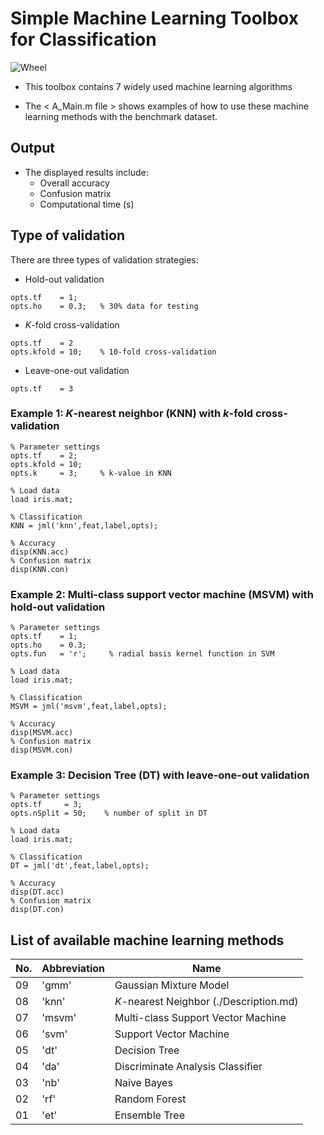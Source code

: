 # Simple Machine Learning Toolbox for Classification

![Wheel](https://www.mathworks.com/matlabcentral/mlc-downloads/downloads/f9d2bb8c-ebfe-4590-b88c-d4ff92fa6f8f/c4229dd2-aaa5-4146-bafa-4fcccb2b1d30/images/screenshot.PNG) 

* This toolbox contains 7 widely used machine learning algorithms   

* The < A_Main.m file > shows examples of how to use these machine learning methods with the benchmark dataset.  

## Output
* The displayed results include:  
  + Overall accuracy 
  + Confusion matrix
  + Computational time (s)

## Type of validation
There are three types of validation strategies:
  + Hold-out validation
```code 
opts.tf    = 1;
opts.ho    = 0.3;   % 30% data for testing 
```
  + *K*-fold cross-validation
```code 
opts.tf    = 2
opts.kfold = 10;    % 10-fold cross-validation
```
+ Leave-one-out validation
```code 
opts.tf    = 3 
```
  

### Example 1: *K*-nearest neighbor (KNN) with *k*-fold cross-validation
```code 
% Parameter settings
opts.tf    = 2;     
opts.kfold = 10;    
opts.k     = 3;     % k-value in KNN

% Load data
load iris.mat;

% Classification
KNN = jml('knn',feat,label,opts);

% Accuracy
disp(KNN.acc) 
% Confusion matrix
disp(KNN.con)

```

### Example 2: Multi-class support vector machine  (MSVM) with hold-out validation
```code 
% Parameter settings
opts.tf    = 1;     
opts.ho    = 0.3;       
opts.fun   = 'r';     % radial basis kernel function in SVM

% Load data
load iris.mat;

% Classification
MSVM = jml('msvm',feat,label,opts);

% Accuracy
disp(MSVM.acc) 
% Confusion matrix
disp(MSVM.con)

```

### Example 3: Decision Tree (DT) with leave-one-out validation
```code 
% Parameter settings
opts.tf     = 3;          
opts.nSplit = 50;    % number of split in DT 

% Load data
load iris.mat;

% Classification
DT = jml('dt',feat,label,opts);

% Accuracy
disp(DT.acc) 
% Confusion matrix
disp(DT.con)

```


## List of available machine learning methods

| No. | Abbreviation | Name                                   | 
|-----|--------------|----------------------------------------|
| 09  | 'gmm'        | Gaussian Mixture Model                 | 
| 08  | 'knn'        | *K*-nearest Neighbor (./Description.md)|
| 07  | 'msvm'       | Multi-class Support Vector Machine     |
| 06  | 'svm'        | Support Vector Machine                 |
| 05  | 'dt'         | Decision Tree                          |
| 04  | 'da'         | Discriminate Analysis Classifier       |
| 03  | 'nb'         | Naive Bayes                            |
| 02  | 'rf'         | Random Forest                          |
| 01  | 'et'         | Ensemble Tree                          |                    





